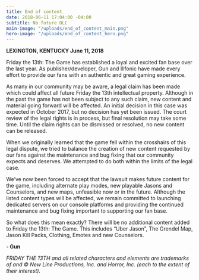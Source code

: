 ```yaml
---
title: End of content
date: 2018-06-11 17:04:00 -04:00
subtitle: No future DLC
main-image: "/uploads/end_of_content_main.png"
hero-image: "/uploads/end_of_content_hero.png"
---
```


**LEXINGTON, KENTUCKY June 11, 2018**

Friday the 13th: The Game has established a loyal and excited fan base over the last year. As publisher/developer, Gun and Illfonic have made every effort to provide our fans with an authentic and great gaming experience. 

As many in our community may be aware, a legal claim has been made which could affect all future Friday the 13th intellectual property. Although in the past the game has not been subject to any such claim, new content and material going forward will be affected. An initial decision in this case was expected in October 2017, but no decision has yet been issued. The court review of the legal rights is in process, but final resolution may take some time. Until the claim rights can be dismissed or resolved, no new content can be released. 

When we originally learned that the game fell within the crosshairs of this legal dispute, we tried to balance the creation of new content requested by our fans against the maintenance and bug fixing that our community expects and deserves. We attempted to do both within the limits of the legal case. 

We’ve now been forced to accept that the lawsuit makes future content for the game, including alternate play modes, new playable Jasons and Counselors, and new maps, unfeasible now or in the future. Although the listed content types will be affected, we remain committed to launching dedicated servers on our console platforms and providing the continued maintenance and bug fixing important to supporting our fan base. 

So what does this mean exactly? There will be no additional content added to Friday the 13th: The Game. This includes “Uber Jason”, The Grendel Map, Jason Kill Packs, Clothing, Emotes and new Counselors.


**- Gun**


*FRIDAY THE 13TH and all related characters and elements are trademarks of and © New Line Productions, 
Inc. and Horror, Inc. (each to the extent of their interest).*